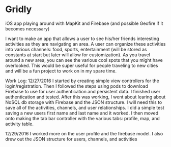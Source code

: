 # Gridly
iOS app playing around with MapKit and Firebase (and possible Geofire if it becomes necessary)

I want to make an app that allows a user to see his/her friends interesting activities as they are navigating an area. A user can organize these activities into various channels: food, sports, entertainment (will be stored as constants at start but later will allow for customization). As you travel around a new area, you can see the various cool spots that you might have overlooked. This would be super useful for people traveling to new cities and will be a fun project to work on in my spare time. 

Work Log:
12/27/2016
I started by creating simple view controllers for the login/registration. Then I followed the steps using pods to download Firebase to use for user authentication and persistent data. I finished user authentication and tested. After this was working, I went about learing about NoSQL db storage with Firebase and the JSON structure. I will need this to save all of the activities, channels, and user relationships. I did a simple test saving a new users first name and last name and it worked. I then moved onto making the tab bar controller with the various tabs: profile, map, and activity table.

12/29/2016
I worked more on the user profile and the firebase model. I also drew out the JSON structure for users, channels, and activities
